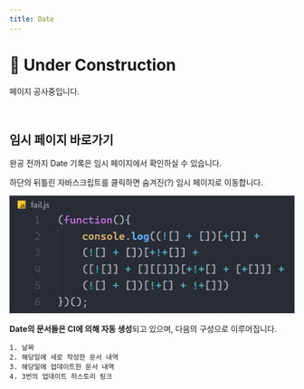 ```yaml
---
title: Date
---
```


# 🚧 Under Construction
페이지 공사중입니다.

<br />

## 임시 페이지 바로가기
완공 전까지 Date 기록은 임시 페이지에서 확인하실 수 있습니다.

하단의 뒤틀린 자바스크립트를 클릭하면 숨겨진(?) 임시 페이지로 이동합니다.

[![fail](../../static/img/date/fail.png)](../../date-tmp/2021/11/2021-11-03)

**Date의 문서들은 CI에 의해 자동 생성**되고 있으며, 다음의 구성으로 이루어집니다.
```
1. 날짜
2. 해당일에 새로 작성한 문서 내역
3. 해당일에 업데이트한 문서 내역
4. 3번의 업데이트 히스토리 링크
```
